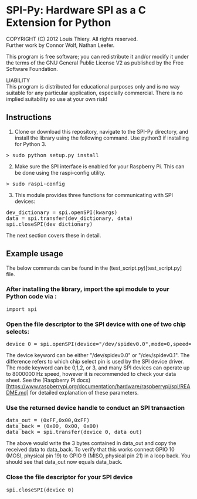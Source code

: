 SPI-Py: Hardware SPI as a C Extension for Python
======

COPYRIGHT (C) 2012 Louis Thiery. All rights reserved.   
Further work by Connor Wolf, Nathan Leefer.

This program is free software; you can redistribute it and/or modify it under the terms of the GNU General Public License V2 as published by the Free Software Foundation.

LIABILITY  
This program is distributed for educational purposes only and is no way suitable for any particular application, especially commercial. There is no implied suitability so use at your own risk!

## Instructions

1. Clone or download this repository, navigate to the SPI-Py directory, and install the library using the following command. Use python3 if installing for Python 3.
<pre>
> sudo python setup.py install
</pre>

2. Make sure the SPI interface is enabled for your Raspberry Pi. This can be done using the raspi-config utility.
<pre>
> sudo raspi-config
</pre>

3. This module provides three functions for communicating with SPI devices:
<pre>
dev_dictionary = spi.openSPI(kwargs)
data = spi.transfer(dev_dictionary, data)
spi.closeSPI(dev_dictionary)
</pre>

The next section covers these in detail.

## Example usage

The below commands can be found in the (test_script.py)[test_script.py] file.

### After installing the library, import the spi module to your Python code via :
<pre>
import spi
</pre>

### Open the file descriptor to the SPI device with one of two chip selects:
<pre>
device_0 = spi.openSPI(device="/dev/spidev0.0",mode=0,speed=500000,bits=8,delay=0)
</pre>
The device keyword can be either "/dev/spidev0.0" or "/dev/spidev0.1". The difference refers to which chip select pin is used by the SPI device driver. The mode keyword can be 0,1,2, or 3, and many SPI devices can operate up to 8000000 Hz speed, however it is recommended to check your data sheet. See the (Raspberry Pi docs)[https://www.raspberrypi.org/documentation/hardware/raspberrypi/spi/README.md] for detailed explanation of these parameters.

### Use the returned device handle to conduct an SPI transaction
<pre>
data_out = (0xFF,0x00,0xFF)
data_back = (0x00, 0x00, 0x00)
data_back = spi.transfer(device_0, data_out)
</pre>

The above would write the 3 bytes contained in data_out and copy the received data to data_back.
To verify that this works connect GPIO 10 (MOSI, physical pin 19) to GPIO 9 (MISO, physical pin 21) 
in a loop back. You should see that data_out now equals data_back.

### Close the file descriptor for your SPI device
<pre>
spi.closeSPI(device_0)
</pre>
